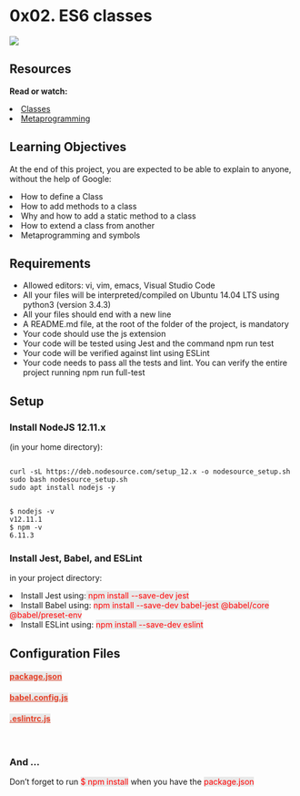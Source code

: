 # 0x02. ES6 classes

<img src="https://s3.amazonaws.com/alx-intranet.hbtn.io/uploads/medias/2019/12/817248fb77fb5c2cef3f.jpeg?X-Amz-Algorithm=AWS4-HMAC-SHA256&X-Amz-Credential=AKIARDDGGGOUSBVO6H7D%2F20230721%2Fus-east-1%2Fs3%2Faws4_request&X-Amz-Date=20230721T121115Z&X-Amz-Expires=86400&X-Amz-SignedHeaders=host&X-Amz-Signature=4958c25245964deb0839683af4aa1737a17de6d9c68ee9e8ee2ba678f1d9268e">

## Resources
<b>Read or watch:</b>

<li>
    <a href ="https://intranet.alxswe.com/rltoken/IDo2mlwrId8srxeBNEjftw">
        Classes
    </a>
</li>
<li>
    <a href ="https://intranet.alxswe.com/rltoken/CQS69TtR8objrRABVPVNZA">
        Metaprogramming
    </a>
</li>

## Learning Objectives
At the end of this project, you are expected to be able to explain to anyone, without the help of Google:

<li>How to define a Class</li>
<li>How to add methods to a class</li>
<li>Why and how to add a static method to a class</li>
<li>How to extend a class from another</li>
<li>Metaprogramming and symbols</li>

## Requirements



<ul>
    <li>Allowed editors: vi, vim, emacs, Visual Studio Code</li>
    <li>All your files will be interpreted/compiled on Ubuntu 14.04 LTS using python3 (version 3.4.3)</li>
    <li>All your files should end with a new line</li>
    <li>A README.md file, at the root of the folder of the project, is mandatory</li>
    <li>Your code should use the js extension</li>
    <li>Your code will be tested using Jest and the command npm run test</li>
    <li>Your code will be verified against lint using ESLint</li>
    <li>Your code needs to pass all the tests and lint. You can verify the entire project running npm run full-test</li>
</ul>

## Setup

### Install NodeJS 12.11.x

(in your home directory):

<pre><code>
curl -sL https://deb.nodesource.com/setup_12.x -o nodesource_setup.sh
sudo bash nodesource_setup.sh
sudo apt install nodejs -y
</code></pre>

<pre><code>
$ nodejs -v
v12.11.1
$ npm -v
6.11.3
</code></pre>

### Install Jest, Babel, and ESLint

in your project directory:

<li>Install Jest using:<span style="color: red; background-color: #E9E9E9;"> npm install --save-dev jest</span></li>
<li>Install Babel using: <span style="color: red; background-color: #E9E9E9;">npm install --save-dev babel-jest @babel/core @babel/preset-env</span></li>
<li>Install ESLint using: <span style="color: red; background-color: #E9E9E9;">npm install --save-dev eslint</span></li>

## Configuration Files

#### <a href="#packagejson" style="color: #E43F26; background-color: #E9E9E9;">package.json</a>

#### <a href="#babelconfigjs" style="color: #E43F26; background-color: #E9E9E9;">babel.config.js</a>

#### <a href="#eslintrcjs" style="color: #E43F26; background-color: #E9E9E9;">.eslintrc.js</a>

<br>

### And ...

Don’t forget to run <span style="color: red; background-color: #E9E9E9;">$ npm install</span> when you have the <span style="color: red; background-color: #E9E9E9;">package.json</span>
